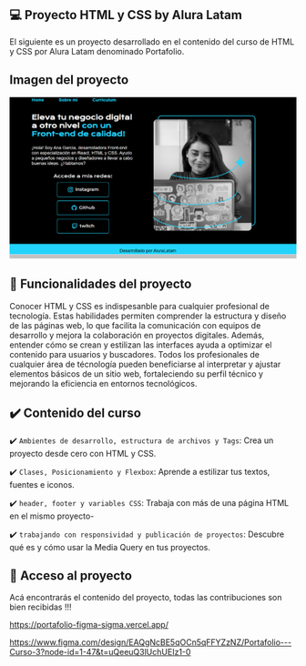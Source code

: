 
## 💻 Proyecto HTML y CSS by Alura Latam 

El siguiente es un proyecto desarrollado en el contenido del curso de HTML y CSS por Alura Latam denominado Portafolio. 

## Imagen del proyecto

![Descripción de la imagen](portada_portafolio.png)

## 🔨 Funcionalidades del proyecto

Conocer HTML y CSS es indispesanble para cualquier profesional de tecnología. Estas habilidades permiten comprender la estructura y diseño de las páginas web, lo que facilita la comunicación con equipos de desarrollo y mejora la colaboración en proyectos digitales. Además, entender cómo se crean y estilizan las interfaces ayuda a optimizar el contenido para usuarios y buscadores. Todos los profesionales de cualquier área de técnología pueden beneficiarse al interpretar y ajustar elementos básicos de un sitio web, fortaleciendo su perfil técnico y mejorando la eficiencia en entornos tecnológicos.

## ✔️ Contenido del curso

✔️ `Ambientes de desarrollo, estructura de archivos y Tags`: Crea un proyecto desde cero con HTML y CSS.

✔️ `Clases, Posicionamiento y Flexbox`: Aprende a estilizar tus textos, fuentes e iconos.

✔️ `header, footer y variables CSS`: Trabaja con más de una página HTML en el mismo proyecto-

✔️ `trabajando con responsividad y publicación de proyectos`: Descubre qué es y cómo usar la Media Query en tus proyectos.


## 📁 Acceso al proyecto

Acá encontrarás el contenido del proyecto, todas las contribuciones son bien recibidas !!!

https://portafolio-figma-sigma.vercel.app/

https://www.figma.com/design/EAQgNcBE5qOCn5qFFYZzNZ/Portafolio---Curso-3?node-id=1-47&t=uQeeuQ3lUchUEIz1-0
